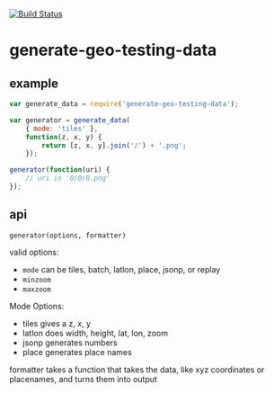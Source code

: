 [![Build Status](https://secure.travis-ci.org/mapbox/generate-geo-testing-data.png?branch=master)](http://travis-ci.org/mapbox/generate-geo-testing-data)

# generate-geo-testing-data

## example

```js
var generate_data = require('generate-geo-testing-data');

var generator = generate_data(
    { mode: 'tiles' },
    function(z, x, y) {
        return [z, x, y].join('/') + '.png';
    });

generator(function(uri) {
    // uri is '0/0/0.png'
});
```

## api

`generator(options, formatter)`

valid options:

* `mode` can be tiles, batch, latlon, place, jsonp, or replay
* `minzoom`
* `maxzoom`

Mode Options:

* tiles gives a z, x, y
* latlon does width, height, lat, lon, zoom
* jsonp generates numbers
* place generates place names

formatter takes a function that takes the data, like
xyz coordinates or placenames, and turns them into output
